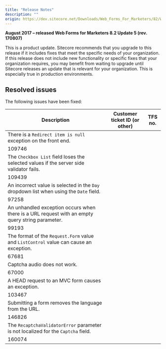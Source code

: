 ```yaml
---
title: "Release Notes"
description: ""
origin: https://dev.sitecore.net/Downloads/Web_Forms_For_Marketers/82/Web_Forms_For_Marketers_82_Update5/Release_Notes
---
```


**August 2017 – released Web Forms for Marketers 8.2 Update 5 (rev. 170807)**

This is a product update. Sitecore recommends that you upgrade to this release if it includes fixes that meet the specific needs of your organization. If this release does not include new functionality or specific fixes that your organization requires, you may benefit from waiting to upgrade until Sitecore releases an update that is relevant for your organization. This is especially true in production environments.

## Resolved issues

The following issues have been fixed:

 | Description | Customer ticket ID (or other) | TFS no. |
 | --- | --- | --- |
 | There is a `Redirect item is null` exception on the front end.​ |   
 | 109746 |
 | ​The `Checkbox List` field loses the selected values if the server side validator fails.​ |   
 | 109439 |
 | An incorrect value is selected in the `Day` dropdown list when using the `Date` field.​ |   
 | 97258 |
 | ​An unhandled exception occurs when there is a URL request with an empty query string parameter.​ |   
 | 99193 |
 | The format of the `Request.Form` value and `ListControl` value can cause an exception. |   
 | 67681 |
 | ​Captcha audio does not work​. |   
 | 67000 |
 | ​A HEAD request to an MVC form causes an exception​. |   
 | 103467 |
 | Submitting a form removes the language from the URL.​ |   
 | 146826 |
 | The ​`RecaptchaValidatorError` parameter is not localized for the `Captcha` field​. |   
 | 160074 |